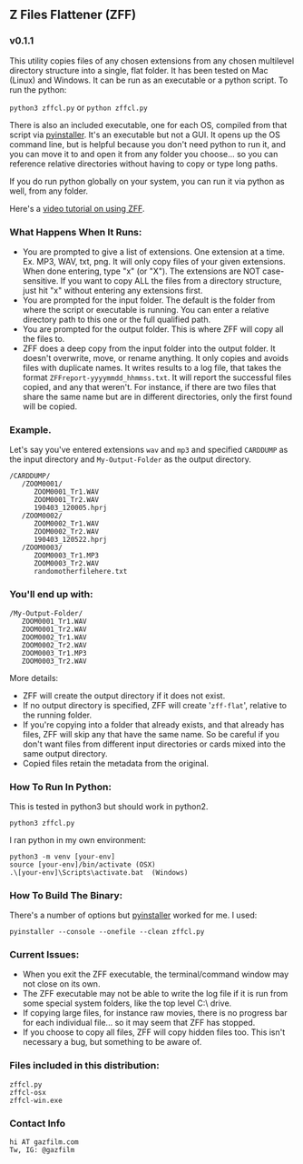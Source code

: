 ## Z Files Flattener (ZFF)
### v0.1.1
This utility copies files of any chosen extensions from any chosen multilevel directory structure into a single, flat folder. It has been tested on Mac (Linux) and Windows. It can be run as an executable or a python script. To run the python:

```python3 zffcl.py``` or ```python zffcl.py``` 

There is also an included executable, one for each OS, compiled from that script via [pyinstaller](https://www.pyinstaller.org/). It's an executable but not a GUI. It opens up the OS command line, but is helpful because you don't need python to run it, and you can move it to and open it from any folder you choose... so you can reference relative directories without having to copy or type long paths. 

If you do run python globally on your system, you can run it via python as well, from any folder.

Here's a [video tutorial on using ZFF](https://youtu.be/BuyJt5O7QnU).

### What Happens When It Runs:
- You are prompted to give a list of extensions. One extension at a time. Ex. MP3, WAV, txt, png. It will only copy files of your given extensions. When done entering, type "x" (or "X"). The extensions are NOT case-sensitive. If you want to copy ALL the files from a directory structure, just hit "x" without entering any extensions first.
- You are prompted for the input folder. The default is the folder from where the script or executable is running. You can enter a relative directory path to this one or the full qualified path. 
- You are prompted for the output folder. This is where ZFF will copy all the files to. 
- ZFF does a deep copy from the input folder into the output folder. It doesn't overwrite, move, or rename anything. It only copies and avoids files with duplicate names. It writes results to a log file, that takes the format `ZFFreport-yyyymmdd_hhmmss.txt`. It will report the successful files copied, and any that weren't. For instance, if there are two files that share the same name but are in different directories, only the first found will be copied.

### Example.

Let's say you've entered extensions `wav` and `mp3` and specified `CARDDUMP` as the input directory and  `My-Output-Folder` as the output directory.

```
/CARDDUMP/
   /ZOOM0001/
      ZOOM0001_Tr1.WAV
      ZOOM0001_Tr2.WAV
      190403_120005.hprj
   /ZOOM0002/
      ZOOM0002_Tr1.WAV
      ZOOM0002_Tr2.WAV
      190403_120522.hprj
   /ZOOM0003/
      ZOOM0003_Tr1.MP3
      ZOOM0003_Tr2.WAV
      randomotherfilehere.txt
```
### You'll end up with:
```
/My-Output-Folder/
   ZOOM0001_Tr1.WAV
   ZOOM0001_Tr2.WAV
   ZOOM0002_Tr1.WAV
   ZOOM0002_Tr2.WAV
   ZOOM0003_Tr1.MP3
   ZOOM0003_Tr2.WAV
```
More details:
- ZFF will create the output directory if it does not exist. 
- If no output directory is specified, ZFF will create '`zff-flat`', relative to the running folder.
- If you're copying into a folder that already exists, and that already has files, ZFF will skip any that have the same name. So be careful if you don't want files from different input directories or cards mixed into the same output directory. 
- Copied files retain the metadata from the original.


### How To Run In Python:
This is tested in python3 but should work in python2. 

`python3 zffcl.py`

I ran python in my own environment:
```
python3 -m venv [your-env]
source [your-env]/bin/activate (OSX)
.\[your-env]\Scripts\activate.bat  (Windows)
```

### How To Build The Binary:
There's a number of options but [pyinstaller](https://www.pyinstaller.org) worked for me. I used:

 `pyinstaller --console --onefile --clean zffcl.py`

### Current Issues:

- When you exit the ZFF executable, the terminal/command window may not close on its own.
- The ZFF executable may not be able to write the log file if it is run from some special system folders, like the top level C:\ drive.
- If copying large files, for instance raw movies, there is no progress bar for each individual file... so it may seem that ZFF has stopped.
- If you choose to copy all files, ZFF will copy hidden files too. This isn't necessary a bug, but something to be aware of.

### Files included in this distribution:

```
zffcl.py
zffcl-osx
zffcl-win.exe
```

### Contact Info
```
hi AT gazfilm.com
Tw, IG: @gazfilm
```
